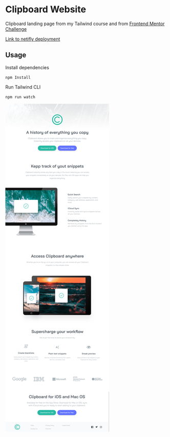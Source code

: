 # Clipboard Website

Clipboard landing page from my Tailwind course and from [Frontend Mentor Challenge](https://www.frontendmentor.io/challenges/clipboard-landing-page-5cc9bccd6c4c91111378ecb9)

[Link to netifly deployment](https://main--dulcet-figolla-e72b0d.netlify.app/)

## Usage

Install dependencies

```
npm Install
```

Run Tailwind CLI

```
npm run watch
```

![Alt text](images/clipboard.png)
